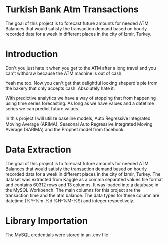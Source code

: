 # Turkish Bank Atm Transactions
The goal of this project is to forecast future amounts for needed ATM Balances that would satisfy the transaction demand based on hourly recorded data for a week in different places in the city of Izmir, Turkey.

# Introduction
Don't you just hate it when you get to the ATM after a long travel and you can't withdraw because the ATM machine is out of cash. 

Yeah me too. Now you can't get that delightful looking sheperd's pie from the bakery that only accepts cash. Absolutely hate it. 

With predictive analytics we have a way of stopping that from happening using time series forecasting. As long as we have values and a datetime series we can predict future values.

In this project I will utilize baseline models, Auto Regressive Integrated Moving Average (ARIMA), Seasonal Auto Regressive Integrated Moving Average (SARIMA) and the Prophet model from facebook.

# Data Extraction
The goal of this project is to forecast future amounts for needed ATM Balances that would satisfy the transaction demand based on hourly recorded data for a week in different places in the city of Izmir, Turkey. The dataset was extracted from Kaggle as a comma separated values file format and contains 60312 rows and 13 columns. It was loaded into a database in the MySQL Workbench. The main columns for this project are the transaction time and the atm balance. The data types for these column are datetime (%Y-%m-%d %H-%M-%S) and integer respectively.

# Library Importation
The MySQL credentials were stored in an .env file .
